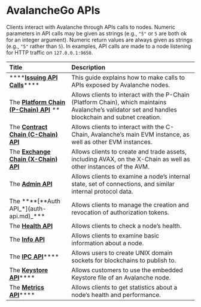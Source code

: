 # AvalancheGo APIs

Clients interact with Avalanche through APIs calls to nodes. Numeric parameters in API calls may be given as strings \(e.g., `"5"` or `5` are both ok for an integer argument\). Numeric return values are always given as strings \(e.g., `"5"` rather than `5`\). In examples, API calls are made to a node listening for HTTP traffic on `127.0.0.1:9650`.

| Title | Description |
| :--- | :--- |
| \*\*\*\*[**Issuing API Calls**](issuing-api-calls.md)\*\*\*\* | This guide explains how to make calls to APIs exposed by Avalanche nodes. |
| The [**Platform Chain \(P-Chain\) API**](platform-chain-p-chain-api.md)           _\*\*_ | Allows clients to interact with the P-Chain \(Platform Chain\), which maintains Avalanche’s validator set and handles blockchain and subnet creation. |
| The [**Contract Chain \(C-Chain\) API**](contract-chain-c-chain-api.md) | Allows clients to interact with the C-Chain, Avalanche’s main EVM instance, as well as other EVM instances. |
| The [**Exchange Chain \(X-Chain\) API**](exchange-chain-x-chain-api.md) | Allows clients to create and trade assets, including AVAX, on the X-Chain as well as other instances of the AVM. |
| The [**Admin API**](admin-api.md) | Allows clients to examine a node’s internal state, set of connections, and similar internal protocol data. |
| The **\*\*\[**Auth API_\*\]\(auth-api.md\)\_\*\*\* | Allows clients to manage the creation and revocation of authorization tokens. |
| The [**Health API**](health-api.md) | Allows clients to check a node’s health. |
| The [**Info API**](info-api.md) | Allows clients to examine basic information about a node. |
| The [**IPC API**](ipc-api.md)\*\*\*\* | Allows users to create UNIX domain sockets for blockchains to publish to. |
| The [**Keystore API**](keystore-api.md)\*\*\*\* | Allows customers to use the embedded Keystore file of an Avalanche node. |
| The [**Metrics API**](metrics-api.md)\*\*\*\* | Allows clients to get statistics about a node’s health and performance. |

